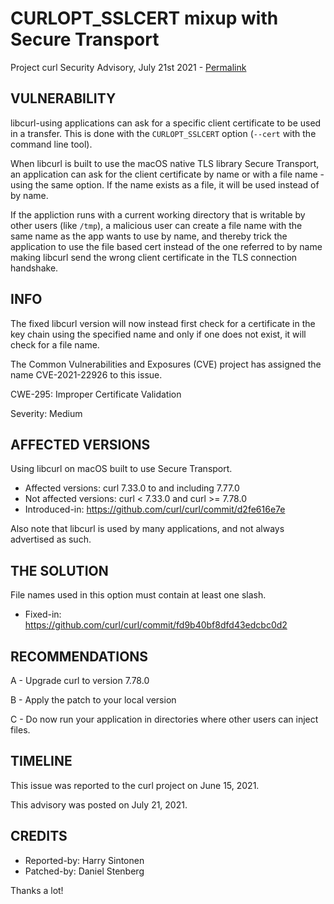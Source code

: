 CURLOPT_SSLCERT mixup with Secure Transport
===========================================

Project curl Security Advisory, July 21st 2021 -
[Permalink](https://curl.se/docs/CVE-2021-22926.html)

VULNERABILITY
-------------

libcurl-using applications can ask for a specific client certificate to be
used in a transfer. This is done with the `CURLOPT_SSLCERT` option (`--cert`
with the command line tool).

When libcurl is built to use the macOS native TLS library Secure Transport, an
application can ask for the client certificate by name or with a file name -
using the same option. If the name exists as a file, it will be used instead
of by name.

If the appliction runs with a current working directory that is writable by
other users (like `/tmp`), a malicious user can create a file name with the
same name as the app wants to use by name, and thereby trick the application
to use the file based cert instead of the one referred to by name making
libcurl send the wrong client certificate in the TLS connection handshake.

INFO
----

The fixed libcurl version will now instead first check for a certificate in
the key chain using the specified name and only if one does not exist, it will
check for a file name.

The Common Vulnerabilities and Exposures (CVE) project has assigned the name
CVE-2021-22926 to this issue.

CWE-295: Improper Certificate Validation

Severity: Medium

AFFECTED VERSIONS
-----------------

Using libcurl on macOS built to use Secure Transport.

- Affected versions: curl 7.33.0 to and including 7.77.0
- Not affected versions: curl < 7.33.0 and curl >= 7.78.0
- Introduced-in: https://github.com/curl/curl/commit/d2fe616e7e

Also note that libcurl is used by many applications, and not always advertised
as such.

THE SOLUTION
------------

File names used in this option must contain at least one slash.

- Fixed-in: https://github.com/curl/curl/commit/fd9b40bf8dfd43edcbc0d2

RECOMMENDATIONS
--------------

 A - Upgrade curl to version 7.78.0

 B - Apply the patch to your local version
 
 C - Do now run your application in directories where other users can inject
     files.

TIMELINE
--------

This issue was reported to the curl project on June 15, 2021.

This advisory was posted on July 21, 2021.

CREDITS
-------

- Reported-by: Harry Sintonen
- Patched-by: Daniel Stenberg

Thanks a lot!
